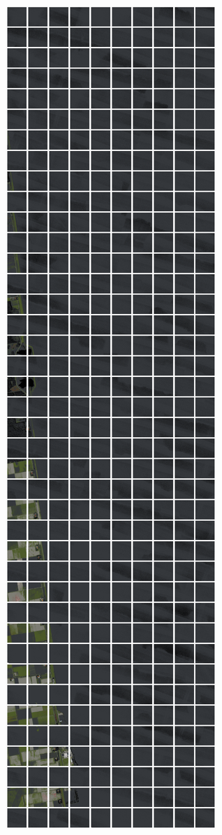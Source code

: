 <html>
<div>
<img src="https://github.com/HakkaTjakka/NL_TILE_MAP/blob/main/18/625/-1065/r.6250.-10650.png" height="44" width="44">
<img src="https://github.com/HakkaTjakka/NL_TILE_MAP/blob/main/18/625/-1065/r.6251.-10650.png" height="44" width="44">
<img src="https://github.com/HakkaTjakka/NL_TILE_MAP/blob/main/18/625/-1065/r.6252.-10650.png" height="44" width="44">
<img src="https://github.com/HakkaTjakka/NL_TILE_MAP/blob/main/18/625/-1065/r.6253.-10650.png" height="44" width="44">
<img src="https://github.com/HakkaTjakka/NL_TILE_MAP/blob/main/18/625/-1065/r.6254.-10650.png" height="44" width="44">
<img src="https://github.com/HakkaTjakka/NL_TILE_MAP/blob/main/18/625/-1065/r.6255.-10650.png" height="44" width="44">
<img src="https://github.com/HakkaTjakka/NL_TILE_MAP/blob/main/18/625/-1065/r.6256.-10650.png" height="44" width="44">
<img src="https://github.com/HakkaTjakka/NL_TILE_MAP/blob/main/18/625/-1065/r.6257.-10650.png" height="44" width="44">
<img src="https://github.com/HakkaTjakka/NL_TILE_MAP/blob/main/18/625/-1065/r.6258.-10650.png" height="44" width="44">
<img src="https://github.com/HakkaTjakka/NL_TILE_MAP/blob/main/18/625/-1065/r.6259.-10650.png" height="44" width="44">
<img src="https://github.com/HakkaTjakka/NL_TILE_MAP/blob/main/18/626/-1065/r.6260.-10650.png" height="44" width="44">
<img src="https://github.com/HakkaTjakka/NL_TILE_MAP/blob/main/18/626/-1065/r.6261.-10650.png" height="44" width="44">
<img src="https://github.com/HakkaTjakka/NL_TILE_MAP/blob/main/18/626/-1065/r.6262.-10650.png" height="44" width="44">
<img src="https://github.com/HakkaTjakka/NL_TILE_MAP/blob/main/18/626/-1065/r.6263.-10650.png" height="44" width="44">
<img src="https://github.com/HakkaTjakka/NL_TILE_MAP/blob/main/18/626/-1065/r.6264.-10650.png" height="44" width="44">
<img src="https://github.com/HakkaTjakka/NL_TILE_MAP/blob/main/18/626/-1065/r.6265.-10650.png" height="44" width="44">
<img src="https://github.com/HakkaTjakka/NL_TILE_MAP/blob/main/18/626/-1065/r.6266.-10650.png" height="44" width="44">
<img src="https://github.com/HakkaTjakka/NL_TILE_MAP/blob/main/18/626/-1065/r.6267.-10650.png" height="44" width="44">
<img src="https://github.com/HakkaTjakka/NL_TILE_MAP/blob/main/18/626/-1065/r.6268.-10650.png" height="44" width="44">
<img src="https://github.com/HakkaTjakka/NL_TILE_MAP/blob/main/18/626/-1065/r.6269.-10650.png" height="44" width="44">
<br>
<img src="https://github.com/HakkaTjakka/NL_TILE_MAP/blob/main/18/625/-1065/r.6250.-10649.png" height="44" width="44">
<img src="https://github.com/HakkaTjakka/NL_TILE_MAP/blob/main/18/625/-1065/r.6251.-10649.png" height="44" width="44">
<img src="https://github.com/HakkaTjakka/NL_TILE_MAP/blob/main/18/625/-1065/r.6252.-10649.png" height="44" width="44">
<img src="https://github.com/HakkaTjakka/NL_TILE_MAP/blob/main/18/625/-1065/r.6253.-10649.png" height="44" width="44">
<img src="https://github.com/HakkaTjakka/NL_TILE_MAP/blob/main/18/625/-1065/r.6254.-10649.png" height="44" width="44">
<img src="https://github.com/HakkaTjakka/NL_TILE_MAP/blob/main/18/625/-1065/r.6255.-10649.png" height="44" width="44">
<img src="https://github.com/HakkaTjakka/NL_TILE_MAP/blob/main/18/625/-1065/r.6256.-10649.png" height="44" width="44">
<img src="https://github.com/HakkaTjakka/NL_TILE_MAP/blob/main/18/625/-1065/r.6257.-10649.png" height="44" width="44">
<img src="https://github.com/HakkaTjakka/NL_TILE_MAP/blob/main/18/625/-1065/r.6258.-10649.png" height="44" width="44">
<img src="https://github.com/HakkaTjakka/NL_TILE_MAP/blob/main/18/625/-1065/r.6259.-10649.png" height="44" width="44">
<img src="https://github.com/HakkaTjakka/NL_TILE_MAP/blob/main/18/626/-1065/r.6260.-10649.png" height="44" width="44">
<img src="https://github.com/HakkaTjakka/NL_TILE_MAP/blob/main/18/626/-1065/r.6261.-10649.png" height="44" width="44">
<img src="https://github.com/HakkaTjakka/NL_TILE_MAP/blob/main/18/626/-1065/r.6262.-10649.png" height="44" width="44">
<img src="https://github.com/HakkaTjakka/NL_TILE_MAP/blob/main/18/626/-1065/r.6263.-10649.png" height="44" width="44">
<img src="https://github.com/HakkaTjakka/NL_TILE_MAP/blob/main/18/626/-1065/r.6264.-10649.png" height="44" width="44">
<img src="https://github.com/HakkaTjakka/NL_TILE_MAP/blob/main/18/626/-1065/r.6265.-10649.png" height="44" width="44">
<img src="https://github.com/HakkaTjakka/NL_TILE_MAP/blob/main/18/626/-1065/r.6266.-10649.png" height="44" width="44">
<img src="https://github.com/HakkaTjakka/NL_TILE_MAP/blob/main/18/626/-1065/r.6267.-10649.png" height="44" width="44">
<img src="https://github.com/HakkaTjakka/NL_TILE_MAP/blob/main/18/626/-1065/r.6268.-10649.png" height="44" width="44">
<img src="https://github.com/HakkaTjakka/NL_TILE_MAP/blob/main/18/626/-1065/r.6269.-10649.png" height="44" width="44">
<br>
<img src="https://github.com/HakkaTjakka/NL_TILE_MAP/blob/main/18/625/-1065/r.6250.-10648.png" height="44" width="44">
<img src="https://github.com/HakkaTjakka/NL_TILE_MAP/blob/main/18/625/-1065/r.6251.-10648.png" height="44" width="44">
<img src="https://github.com/HakkaTjakka/NL_TILE_MAP/blob/main/18/625/-1065/r.6252.-10648.png" height="44" width="44">
<img src="https://github.com/HakkaTjakka/NL_TILE_MAP/blob/main/18/625/-1065/r.6253.-10648.png" height="44" width="44">
<img src="https://github.com/HakkaTjakka/NL_TILE_MAP/blob/main/18/625/-1065/r.6254.-10648.png" height="44" width="44">
<img src="https://github.com/HakkaTjakka/NL_TILE_MAP/blob/main/18/625/-1065/r.6255.-10648.png" height="44" width="44">
<img src="https://github.com/HakkaTjakka/NL_TILE_MAP/blob/main/18/625/-1065/r.6256.-10648.png" height="44" width="44">
<img src="https://github.com/HakkaTjakka/NL_TILE_MAP/blob/main/18/625/-1065/r.6257.-10648.png" height="44" width="44">
<img src="https://github.com/HakkaTjakka/NL_TILE_MAP/blob/main/18/625/-1065/r.6258.-10648.png" height="44" width="44">
<img src="https://github.com/HakkaTjakka/NL_TILE_MAP/blob/main/18/625/-1065/r.6259.-10648.png" height="44" width="44">
<img src="https://github.com/HakkaTjakka/NL_TILE_MAP/blob/main/18/626/-1065/r.6260.-10648.png" height="44" width="44">
<img src="https://github.com/HakkaTjakka/NL_TILE_MAP/blob/main/18/626/-1065/r.6261.-10648.png" height="44" width="44">
<img src="https://github.com/HakkaTjakka/NL_TILE_MAP/blob/main/18/626/-1065/r.6262.-10648.png" height="44" width="44">
<img src="https://github.com/HakkaTjakka/NL_TILE_MAP/blob/main/18/626/-1065/r.6263.-10648.png" height="44" width="44">
<img src="https://github.com/HakkaTjakka/NL_TILE_MAP/blob/main/18/626/-1065/r.6264.-10648.png" height="44" width="44">
<img src="https://github.com/HakkaTjakka/NL_TILE_MAP/blob/main/18/626/-1065/r.6265.-10648.png" height="44" width="44">
<img src="https://github.com/HakkaTjakka/NL_TILE_MAP/blob/main/18/626/-1065/r.6266.-10648.png" height="44" width="44">
<img src="https://github.com/HakkaTjakka/NL_TILE_MAP/blob/main/18/626/-1065/r.6267.-10648.png" height="44" width="44">
<img src="https://github.com/HakkaTjakka/NL_TILE_MAP/blob/main/18/626/-1065/r.6268.-10648.png" height="44" width="44">
<img src="https://github.com/HakkaTjakka/NL_TILE_MAP/blob/main/18/626/-1065/r.6269.-10648.png" height="44" width="44">
<br>
<img src="https://github.com/HakkaTjakka/NL_TILE_MAP/blob/main/18/625/-1065/r.6250.-10647.png" height="44" width="44">
<img src="https://github.com/HakkaTjakka/NL_TILE_MAP/blob/main/18/625/-1065/r.6251.-10647.png" height="44" width="44">
<img src="https://github.com/HakkaTjakka/NL_TILE_MAP/blob/main/18/625/-1065/r.6252.-10647.png" height="44" width="44">
<img src="https://github.com/HakkaTjakka/NL_TILE_MAP/blob/main/18/625/-1065/r.6253.-10647.png" height="44" width="44">
<img src="https://github.com/HakkaTjakka/NL_TILE_MAP/blob/main/18/625/-1065/r.6254.-10647.png" height="44" width="44">
<img src="https://github.com/HakkaTjakka/NL_TILE_MAP/blob/main/18/625/-1065/r.6255.-10647.png" height="44" width="44">
<img src="https://github.com/HakkaTjakka/NL_TILE_MAP/blob/main/18/625/-1065/r.6256.-10647.png" height="44" width="44">
<img src="https://github.com/HakkaTjakka/NL_TILE_MAP/blob/main/18/625/-1065/r.6257.-10647.png" height="44" width="44">
<img src="https://github.com/HakkaTjakka/NL_TILE_MAP/blob/main/18/625/-1065/r.6258.-10647.png" height="44" width="44">
<img src="https://github.com/HakkaTjakka/NL_TILE_MAP/blob/main/18/625/-1065/r.6259.-10647.png" height="44" width="44">
<img src="https://github.com/HakkaTjakka/NL_TILE_MAP/blob/main/18/626/-1065/r.6260.-10647.png" height="44" width="44">
<img src="https://github.com/HakkaTjakka/NL_TILE_MAP/blob/main/18/626/-1065/r.6261.-10647.png" height="44" width="44">
<img src="https://github.com/HakkaTjakka/NL_TILE_MAP/blob/main/18/626/-1065/r.6262.-10647.png" height="44" width="44">
<img src="https://github.com/HakkaTjakka/NL_TILE_MAP/blob/main/18/626/-1065/r.6263.-10647.png" height="44" width="44">
<img src="https://github.com/HakkaTjakka/NL_TILE_MAP/blob/main/18/626/-1065/r.6264.-10647.png" height="44" width="44">
<img src="https://github.com/HakkaTjakka/NL_TILE_MAP/blob/main/18/626/-1065/r.6265.-10647.png" height="44" width="44">
<img src="https://github.com/HakkaTjakka/NL_TILE_MAP/blob/main/18/626/-1065/r.6266.-10647.png" height="44" width="44">
<img src="https://github.com/HakkaTjakka/NL_TILE_MAP/blob/main/18/626/-1065/r.6267.-10647.png" height="44" width="44">
<img src="https://github.com/HakkaTjakka/NL_TILE_MAP/blob/main/18/626/-1065/r.6268.-10647.png" height="44" width="44">
<img src="https://github.com/HakkaTjakka/NL_TILE_MAP/blob/main/18/626/-1065/r.6269.-10647.png" height="44" width="44">
<br>
<img src="https://github.com/HakkaTjakka/NL_TILE_MAP/blob/main/18/625/-1065/r.6250.-10646.png" height="44" width="44">
<img src="https://github.com/HakkaTjakka/NL_TILE_MAP/blob/main/18/625/-1065/r.6251.-10646.png" height="44" width="44">
<img src="https://github.com/HakkaTjakka/NL_TILE_MAP/blob/main/18/625/-1065/r.6252.-10646.png" height="44" width="44">
<img src="https://github.com/HakkaTjakka/NL_TILE_MAP/blob/main/18/625/-1065/r.6253.-10646.png" height="44" width="44">
<img src="https://github.com/HakkaTjakka/NL_TILE_MAP/blob/main/18/625/-1065/r.6254.-10646.png" height="44" width="44">
<img src="https://github.com/HakkaTjakka/NL_TILE_MAP/blob/main/18/625/-1065/r.6255.-10646.png" height="44" width="44">
<img src="https://github.com/HakkaTjakka/NL_TILE_MAP/blob/main/18/625/-1065/r.6256.-10646.png" height="44" width="44">
<img src="https://github.com/HakkaTjakka/NL_TILE_MAP/blob/main/18/625/-1065/r.6257.-10646.png" height="44" width="44">
<img src="https://github.com/HakkaTjakka/NL_TILE_MAP/blob/main/18/625/-1065/r.6258.-10646.png" height="44" width="44">
<img src="https://github.com/HakkaTjakka/NL_TILE_MAP/blob/main/18/625/-1065/r.6259.-10646.png" height="44" width="44">
<img src="https://github.com/HakkaTjakka/NL_TILE_MAP/blob/main/18/626/-1065/r.6260.-10646.png" height="44" width="44">
<img src="https://github.com/HakkaTjakka/NL_TILE_MAP/blob/main/18/626/-1065/r.6261.-10646.png" height="44" width="44">
<img src="https://github.com/HakkaTjakka/NL_TILE_MAP/blob/main/18/626/-1065/r.6262.-10646.png" height="44" width="44">
<img src="https://github.com/HakkaTjakka/NL_TILE_MAP/blob/main/18/626/-1065/r.6263.-10646.png" height="44" width="44">
<img src="https://github.com/HakkaTjakka/NL_TILE_MAP/blob/main/18/626/-1065/r.6264.-10646.png" height="44" width="44">
<img src="https://github.com/HakkaTjakka/NL_TILE_MAP/blob/main/18/626/-1065/r.6265.-10646.png" height="44" width="44">
<img src="https://github.com/HakkaTjakka/NL_TILE_MAP/blob/main/18/626/-1065/r.6266.-10646.png" height="44" width="44">
<img src="https://github.com/HakkaTjakka/NL_TILE_MAP/blob/main/18/626/-1065/r.6267.-10646.png" height="44" width="44">
<img src="https://github.com/HakkaTjakka/NL_TILE_MAP/blob/main/18/626/-1065/r.6268.-10646.png" height="44" width="44">
<img src="https://github.com/HakkaTjakka/NL_TILE_MAP/blob/main/18/626/-1065/r.6269.-10646.png" height="44" width="44">
<br>
<img src="https://github.com/HakkaTjakka/NL_TILE_MAP/blob/main/18/625/-1065/r.6250.-10645.png" height="44" width="44">
<img src="https://github.com/HakkaTjakka/NL_TILE_MAP/blob/main/18/625/-1065/r.6251.-10645.png" height="44" width="44">
<img src="https://github.com/HakkaTjakka/NL_TILE_MAP/blob/main/18/625/-1065/r.6252.-10645.png" height="44" width="44">
<img src="https://github.com/HakkaTjakka/NL_TILE_MAP/blob/main/18/625/-1065/r.6253.-10645.png" height="44" width="44">
<img src="https://github.com/HakkaTjakka/NL_TILE_MAP/blob/main/18/625/-1065/r.6254.-10645.png" height="44" width="44">
<img src="https://github.com/HakkaTjakka/NL_TILE_MAP/blob/main/18/625/-1065/r.6255.-10645.png" height="44" width="44">
<img src="https://github.com/HakkaTjakka/NL_TILE_MAP/blob/main/18/625/-1065/r.6256.-10645.png" height="44" width="44">
<img src="https://github.com/HakkaTjakka/NL_TILE_MAP/blob/main/18/625/-1065/r.6257.-10645.png" height="44" width="44">
<img src="https://github.com/HakkaTjakka/NL_TILE_MAP/blob/main/18/625/-1065/r.6258.-10645.png" height="44" width="44">
<img src="https://github.com/HakkaTjakka/NL_TILE_MAP/blob/main/18/625/-1065/r.6259.-10645.png" height="44" width="44">
<img src="https://github.com/HakkaTjakka/NL_TILE_MAP/blob/main/18/626/-1065/r.6260.-10645.png" height="44" width="44">
<img src="https://github.com/HakkaTjakka/NL_TILE_MAP/blob/main/18/626/-1065/r.6261.-10645.png" height="44" width="44">
<img src="https://github.com/HakkaTjakka/NL_TILE_MAP/blob/main/18/626/-1065/r.6262.-10645.png" height="44" width="44">
<img src="https://github.com/HakkaTjakka/NL_TILE_MAP/blob/main/18/626/-1065/r.6263.-10645.png" height="44" width="44">
<img src="https://github.com/HakkaTjakka/NL_TILE_MAP/blob/main/18/626/-1065/r.6264.-10645.png" height="44" width="44">
<img src="https://github.com/HakkaTjakka/NL_TILE_MAP/blob/main/18/626/-1065/r.6265.-10645.png" height="44" width="44">
<img src="https://github.com/HakkaTjakka/NL_TILE_MAP/blob/main/18/626/-1065/r.6266.-10645.png" height="44" width="44">
<img src="https://github.com/HakkaTjakka/NL_TILE_MAP/blob/main/18/626/-1065/r.6267.-10645.png" height="44" width="44">
<img src="https://github.com/HakkaTjakka/NL_TILE_MAP/blob/main/18/626/-1065/r.6268.-10645.png" height="44" width="44">
<img src="https://github.com/HakkaTjakka/NL_TILE_MAP/blob/main/18/626/-1065/r.6269.-10645.png" height="44" width="44">
<br>
<img src="https://github.com/HakkaTjakka/NL_TILE_MAP/blob/main/18/625/-1065/r.6250.-10644.png" height="44" width="44">
<img src="https://github.com/HakkaTjakka/NL_TILE_MAP/blob/main/18/625/-1065/r.6251.-10644.png" height="44" width="44">
<img src="https://github.com/HakkaTjakka/NL_TILE_MAP/blob/main/18/625/-1065/r.6252.-10644.png" height="44" width="44">
<img src="https://github.com/HakkaTjakka/NL_TILE_MAP/blob/main/18/625/-1065/r.6253.-10644.png" height="44" width="44">
<img src="https://github.com/HakkaTjakka/NL_TILE_MAP/blob/main/18/625/-1065/r.6254.-10644.png" height="44" width="44">
<img src="https://github.com/HakkaTjakka/NL_TILE_MAP/blob/main/18/625/-1065/r.6255.-10644.png" height="44" width="44">
<img src="https://github.com/HakkaTjakka/NL_TILE_MAP/blob/main/18/625/-1065/r.6256.-10644.png" height="44" width="44">
<img src="https://github.com/HakkaTjakka/NL_TILE_MAP/blob/main/18/625/-1065/r.6257.-10644.png" height="44" width="44">
<img src="https://github.com/HakkaTjakka/NL_TILE_MAP/blob/main/18/625/-1065/r.6258.-10644.png" height="44" width="44">
<img src="https://github.com/HakkaTjakka/NL_TILE_MAP/blob/main/18/625/-1065/r.6259.-10644.png" height="44" width="44">
<img src="https://github.com/HakkaTjakka/NL_TILE_MAP/blob/main/18/626/-1065/r.6260.-10644.png" height="44" width="44">
<img src="https://github.com/HakkaTjakka/NL_TILE_MAP/blob/main/18/626/-1065/r.6261.-10644.png" height="44" width="44">
<img src="https://github.com/HakkaTjakka/NL_TILE_MAP/blob/main/18/626/-1065/r.6262.-10644.png" height="44" width="44">
<img src="https://github.com/HakkaTjakka/NL_TILE_MAP/blob/main/18/626/-1065/r.6263.-10644.png" height="44" width="44">
<img src="https://github.com/HakkaTjakka/NL_TILE_MAP/blob/main/18/626/-1065/r.6264.-10644.png" height="44" width="44">
<img src="https://github.com/HakkaTjakka/NL_TILE_MAP/blob/main/18/626/-1065/r.6265.-10644.png" height="44" width="44">
<img src="https://github.com/HakkaTjakka/NL_TILE_MAP/blob/main/18/626/-1065/r.6266.-10644.png" height="44" width="44">
<img src="https://github.com/HakkaTjakka/NL_TILE_MAP/blob/main/18/626/-1065/r.6267.-10644.png" height="44" width="44">
<img src="https://github.com/HakkaTjakka/NL_TILE_MAP/blob/main/18/626/-1065/r.6268.-10644.png" height="44" width="44">
<img src="https://github.com/HakkaTjakka/NL_TILE_MAP/blob/main/18/626/-1065/r.6269.-10644.png" height="44" width="44">
<br>
<img src="https://github.com/HakkaTjakka/NL_TILE_MAP/blob/main/18/625/-1065/r.6250.-10643.png" height="44" width="44">
<img src="https://github.com/HakkaTjakka/NL_TILE_MAP/blob/main/18/625/-1065/r.6251.-10643.png" height="44" width="44">
<img src="https://github.com/HakkaTjakka/NL_TILE_MAP/blob/main/18/625/-1065/r.6252.-10643.png" height="44" width="44">
<img src="https://github.com/HakkaTjakka/NL_TILE_MAP/blob/main/18/625/-1065/r.6253.-10643.png" height="44" width="44">
<img src="https://github.com/HakkaTjakka/NL_TILE_MAP/blob/main/18/625/-1065/r.6254.-10643.png" height="44" width="44">
<img src="https://github.com/HakkaTjakka/NL_TILE_MAP/blob/main/18/625/-1065/r.6255.-10643.png" height="44" width="44">
<img src="https://github.com/HakkaTjakka/NL_TILE_MAP/blob/main/18/625/-1065/r.6256.-10643.png" height="44" width="44">
<img src="https://github.com/HakkaTjakka/NL_TILE_MAP/blob/main/18/625/-1065/r.6257.-10643.png" height="44" width="44">
<img src="https://github.com/HakkaTjakka/NL_TILE_MAP/blob/main/18/625/-1065/r.6258.-10643.png" height="44" width="44">
<img src="https://github.com/HakkaTjakka/NL_TILE_MAP/blob/main/18/625/-1065/r.6259.-10643.png" height="44" width="44">
<img src="https://github.com/HakkaTjakka/NL_TILE_MAP/blob/main/18/626/-1065/r.6260.-10643.png" height="44" width="44">
<img src="https://github.com/HakkaTjakka/NL_TILE_MAP/blob/main/18/626/-1065/r.6261.-10643.png" height="44" width="44">
<img src="https://github.com/HakkaTjakka/NL_TILE_MAP/blob/main/18/626/-1065/r.6262.-10643.png" height="44" width="44">
<img src="https://github.com/HakkaTjakka/NL_TILE_MAP/blob/main/18/626/-1065/r.6263.-10643.png" height="44" width="44">
<img src="https://github.com/HakkaTjakka/NL_TILE_MAP/blob/main/18/626/-1065/r.6264.-10643.png" height="44" width="44">
<img src="https://github.com/HakkaTjakka/NL_TILE_MAP/blob/main/18/626/-1065/r.6265.-10643.png" height="44" width="44">
<img src="https://github.com/HakkaTjakka/NL_TILE_MAP/blob/main/18/626/-1065/r.6266.-10643.png" height="44" width="44">
<img src="https://github.com/HakkaTjakka/NL_TILE_MAP/blob/main/18/626/-1065/r.6267.-10643.png" height="44" width="44">
<img src="https://github.com/HakkaTjakka/NL_TILE_MAP/blob/main/18/626/-1065/r.6268.-10643.png" height="44" width="44">
<img src="https://github.com/HakkaTjakka/NL_TILE_MAP/blob/main/18/626/-1065/r.6269.-10643.png" height="44" width="44">
<br>
<img src="https://github.com/HakkaTjakka/NL_TILE_MAP/blob/main/18/625/-1065/r.6250.-10642.png" height="44" width="44">
<img src="https://github.com/HakkaTjakka/NL_TILE_MAP/blob/main/18/625/-1065/r.6251.-10642.png" height="44" width="44">
<img src="https://github.com/HakkaTjakka/NL_TILE_MAP/blob/main/18/625/-1065/r.6252.-10642.png" height="44" width="44">
<img src="https://github.com/HakkaTjakka/NL_TILE_MAP/blob/main/18/625/-1065/r.6253.-10642.png" height="44" width="44">
<img src="https://github.com/HakkaTjakka/NL_TILE_MAP/blob/main/18/625/-1065/r.6254.-10642.png" height="44" width="44">
<img src="https://github.com/HakkaTjakka/NL_TILE_MAP/blob/main/18/625/-1065/r.6255.-10642.png" height="44" width="44">
<img src="https://github.com/HakkaTjakka/NL_TILE_MAP/blob/main/18/625/-1065/r.6256.-10642.png" height="44" width="44">
<img src="https://github.com/HakkaTjakka/NL_TILE_MAP/blob/main/18/625/-1065/r.6257.-10642.png" height="44" width="44">
<img src="https://github.com/HakkaTjakka/NL_TILE_MAP/blob/main/18/625/-1065/r.6258.-10642.png" height="44" width="44">
<img src="https://github.com/HakkaTjakka/NL_TILE_MAP/blob/main/18/625/-1065/r.6259.-10642.png" height="44" width="44">
<img src="https://github.com/HakkaTjakka/NL_TILE_MAP/blob/main/18/626/-1065/r.6260.-10642.png" height="44" width="44">
<img src="https://github.com/HakkaTjakka/NL_TILE_MAP/blob/main/18/626/-1065/r.6261.-10642.png" height="44" width="44">
<img src="https://github.com/HakkaTjakka/NL_TILE_MAP/blob/main/18/626/-1065/r.6262.-10642.png" height="44" width="44">
<img src="https://github.com/HakkaTjakka/NL_TILE_MAP/blob/main/18/626/-1065/r.6263.-10642.png" height="44" width="44">
<img src="https://github.com/HakkaTjakka/NL_TILE_MAP/blob/main/18/626/-1065/r.6264.-10642.png" height="44" width="44">
<img src="https://github.com/HakkaTjakka/NL_TILE_MAP/blob/main/18/626/-1065/r.6265.-10642.png" height="44" width="44">
<img src="https://github.com/HakkaTjakka/NL_TILE_MAP/blob/main/18/626/-1065/r.6266.-10642.png" height="44" width="44">
<img src="https://github.com/HakkaTjakka/NL_TILE_MAP/blob/main/18/626/-1065/r.6267.-10642.png" height="44" width="44">
<img src="https://github.com/HakkaTjakka/NL_TILE_MAP/blob/main/18/626/-1065/r.6268.-10642.png" height="44" width="44">
<img src="https://github.com/HakkaTjakka/NL_TILE_MAP/blob/main/18/626/-1065/r.6269.-10642.png" height="44" width="44">
<br>
<img src="https://github.com/HakkaTjakka/NL_TILE_MAP/blob/main/18/625/-1065/r.6250.-10641.png" height="44" width="44">
<img src="https://github.com/HakkaTjakka/NL_TILE_MAP/blob/main/18/625/-1065/r.6251.-10641.png" height="44" width="44">
<img src="https://github.com/HakkaTjakka/NL_TILE_MAP/blob/main/18/625/-1065/r.6252.-10641.png" height="44" width="44">
<img src="https://github.com/HakkaTjakka/NL_TILE_MAP/blob/main/18/625/-1065/r.6253.-10641.png" height="44" width="44">
<img src="https://github.com/HakkaTjakka/NL_TILE_MAP/blob/main/18/625/-1065/r.6254.-10641.png" height="44" width="44">
<img src="https://github.com/HakkaTjakka/NL_TILE_MAP/blob/main/18/625/-1065/r.6255.-10641.png" height="44" width="44">
<img src="https://github.com/HakkaTjakka/NL_TILE_MAP/blob/main/18/625/-1065/r.6256.-10641.png" height="44" width="44">
<img src="https://github.com/HakkaTjakka/NL_TILE_MAP/blob/main/18/625/-1065/r.6257.-10641.png" height="44" width="44">
<img src="https://github.com/HakkaTjakka/NL_TILE_MAP/blob/main/18/625/-1065/r.6258.-10641.png" height="44" width="44">
<img src="https://github.com/HakkaTjakka/NL_TILE_MAP/blob/main/18/625/-1065/r.6259.-10641.png" height="44" width="44">
<img src="https://github.com/HakkaTjakka/NL_TILE_MAP/blob/main/18/626/-1065/r.6260.-10641.png" height="44" width="44">
<img src="https://github.com/HakkaTjakka/NL_TILE_MAP/blob/main/18/626/-1065/r.6261.-10641.png" height="44" width="44">
<img src="https://github.com/HakkaTjakka/NL_TILE_MAP/blob/main/18/626/-1065/r.6262.-10641.png" height="44" width="44">
<img src="https://github.com/HakkaTjakka/NL_TILE_MAP/blob/main/18/626/-1065/r.6263.-10641.png" height="44" width="44">
<img src="https://github.com/HakkaTjakka/NL_TILE_MAP/blob/main/18/626/-1065/r.6264.-10641.png" height="44" width="44">
<img src="https://github.com/HakkaTjakka/NL_TILE_MAP/blob/main/18/626/-1065/r.6265.-10641.png" height="44" width="44">
<img src="https://github.com/HakkaTjakka/NL_TILE_MAP/blob/main/18/626/-1065/r.6266.-10641.png" height="44" width="44">
<img src="https://github.com/HakkaTjakka/NL_TILE_MAP/blob/main/18/626/-1065/r.6267.-10641.png" height="44" width="44">
<img src="https://github.com/HakkaTjakka/NL_TILE_MAP/blob/main/18/626/-1065/r.6268.-10641.png" height="44" width="44">
<img src="https://github.com/HakkaTjakka/NL_TILE_MAP/blob/main/18/626/-1065/r.6269.-10641.png" height="44" width="44">
<br>
<img src="https://github.com/HakkaTjakka/NL_TILE_MAP/blob/main/18/625/-1064/r.6250.-10640.png" height="44" width="44">
<img src="https://github.com/HakkaTjakka/NL_TILE_MAP/blob/main/18/625/-1064/r.6251.-10640.png" height="44" width="44">
<img src="https://github.com/HakkaTjakka/NL_TILE_MAP/blob/main/18/625/-1064/r.6252.-10640.png" height="44" width="44">
<img src="https://github.com/HakkaTjakka/NL_TILE_MAP/blob/main/18/625/-1064/r.6253.-10640.png" height="44" width="44">
<img src="https://github.com/HakkaTjakka/NL_TILE_MAP/blob/main/18/625/-1064/r.6254.-10640.png" height="44" width="44">
<img src="https://github.com/HakkaTjakka/NL_TILE_MAP/blob/main/18/625/-1064/r.6255.-10640.png" height="44" width="44">
<img src="https://github.com/HakkaTjakka/NL_TILE_MAP/blob/main/18/625/-1064/r.6256.-10640.png" height="44" width="44">
<img src="https://github.com/HakkaTjakka/NL_TILE_MAP/blob/main/18/625/-1064/r.6257.-10640.png" height="44" width="44">
<img src="https://github.com/HakkaTjakka/NL_TILE_MAP/blob/main/18/625/-1064/r.6258.-10640.png" height="44" width="44">
<img src="https://github.com/HakkaTjakka/NL_TILE_MAP/blob/main/18/625/-1064/r.6259.-10640.png" height="44" width="44">
<img src="https://github.com/HakkaTjakka/NL_TILE_MAP/blob/main/18/626/-1064/r.6260.-10640.png" height="44" width="44">
<img src="https://github.com/HakkaTjakka/NL_TILE_MAP/blob/main/18/626/-1064/r.6261.-10640.png" height="44" width="44">
<img src="https://github.com/HakkaTjakka/NL_TILE_MAP/blob/main/18/626/-1064/r.6262.-10640.png" height="44" width="44">
<img src="https://github.com/HakkaTjakka/NL_TILE_MAP/blob/main/18/626/-1064/r.6263.-10640.png" height="44" width="44">
<img src="https://github.com/HakkaTjakka/NL_TILE_MAP/blob/main/18/626/-1064/r.6264.-10640.png" height="44" width="44">
<img src="https://github.com/HakkaTjakka/NL_TILE_MAP/blob/main/18/626/-1064/r.6265.-10640.png" height="44" width="44">
<img src="https://github.com/HakkaTjakka/NL_TILE_MAP/blob/main/18/626/-1064/r.6266.-10640.png" height="44" width="44">
<img src="https://github.com/HakkaTjakka/NL_TILE_MAP/blob/main/18/626/-1064/r.6267.-10640.png" height="44" width="44">
<img src="https://github.com/HakkaTjakka/NL_TILE_MAP/blob/main/18/626/-1064/r.6268.-10640.png" height="44" width="44">
<img src="https://github.com/HakkaTjakka/NL_TILE_MAP/blob/main/18/626/-1064/r.6269.-10640.png" height="44" width="44">
<br>
<img src="https://github.com/HakkaTjakka/NL_TILE_MAP/blob/main/18/625/-1064/r.6250.-10639.png" height="44" width="44">
<img src="https://github.com/HakkaTjakka/NL_TILE_MAP/blob/main/18/625/-1064/r.6251.-10639.png" height="44" width="44">
<img src="https://github.com/HakkaTjakka/NL_TILE_MAP/blob/main/18/625/-1064/r.6252.-10639.png" height="44" width="44">
<img src="https://github.com/HakkaTjakka/NL_TILE_MAP/blob/main/18/625/-1064/r.6253.-10639.png" height="44" width="44">
<img src="https://github.com/HakkaTjakka/NL_TILE_MAP/blob/main/18/625/-1064/r.6254.-10639.png" height="44" width="44">
<img src="https://github.com/HakkaTjakka/NL_TILE_MAP/blob/main/18/625/-1064/r.6255.-10639.png" height="44" width="44">
<img src="https://github.com/HakkaTjakka/NL_TILE_MAP/blob/main/18/625/-1064/r.6256.-10639.png" height="44" width="44">
<img src="https://github.com/HakkaTjakka/NL_TILE_MAP/blob/main/18/625/-1064/r.6257.-10639.png" height="44" width="44">
<img src="https://github.com/HakkaTjakka/NL_TILE_MAP/blob/main/18/625/-1064/r.6258.-10639.png" height="44" width="44">
<img src="https://github.com/HakkaTjakka/NL_TILE_MAP/blob/main/18/625/-1064/r.6259.-10639.png" height="44" width="44">
<img src="https://github.com/HakkaTjakka/NL_TILE_MAP/blob/main/18/626/-1064/r.6260.-10639.png" height="44" width="44">
<img src="https://github.com/HakkaTjakka/NL_TILE_MAP/blob/main/18/626/-1064/r.6261.-10639.png" height="44" width="44">
<img src="https://github.com/HakkaTjakka/NL_TILE_MAP/blob/main/18/626/-1064/r.6262.-10639.png" height="44" width="44">
<img src="https://github.com/HakkaTjakka/NL_TILE_MAP/blob/main/18/626/-1064/r.6263.-10639.png" height="44" width="44">
<img src="https://github.com/HakkaTjakka/NL_TILE_MAP/blob/main/18/626/-1064/r.6264.-10639.png" height="44" width="44">
<img src="https://github.com/HakkaTjakka/NL_TILE_MAP/blob/main/18/626/-1064/r.6265.-10639.png" height="44" width="44">
<img src="https://github.com/HakkaTjakka/NL_TILE_MAP/blob/main/18/626/-1064/r.6266.-10639.png" height="44" width="44">
<img src="https://github.com/HakkaTjakka/NL_TILE_MAP/blob/main/18/626/-1064/r.6267.-10639.png" height="44" width="44">
<img src="https://github.com/HakkaTjakka/NL_TILE_MAP/blob/main/18/626/-1064/r.6268.-10639.png" height="44" width="44">
<img src="https://github.com/HakkaTjakka/NL_TILE_MAP/blob/main/18/626/-1064/r.6269.-10639.png" height="44" width="44">
<br>
<img src="https://github.com/HakkaTjakka/NL_TILE_MAP/blob/main/18/625/-1064/r.6250.-10638.png" height="44" width="44">
<img src="https://github.com/HakkaTjakka/NL_TILE_MAP/blob/main/18/625/-1064/r.6251.-10638.png" height="44" width="44">
<img src="https://github.com/HakkaTjakka/NL_TILE_MAP/blob/main/18/625/-1064/r.6252.-10638.png" height="44" width="44">
<img src="https://github.com/HakkaTjakka/NL_TILE_MAP/blob/main/18/625/-1064/r.6253.-10638.png" height="44" width="44">
<img src="https://github.com/HakkaTjakka/NL_TILE_MAP/blob/main/18/625/-1064/r.6254.-10638.png" height="44" width="44">
<img src="https://github.com/HakkaTjakka/NL_TILE_MAP/blob/main/18/625/-1064/r.6255.-10638.png" height="44" width="44">
<img src="https://github.com/HakkaTjakka/NL_TILE_MAP/blob/main/18/625/-1064/r.6256.-10638.png" height="44" width="44">
<img src="https://github.com/HakkaTjakka/NL_TILE_MAP/blob/main/18/625/-1064/r.6257.-10638.png" height="44" width="44">
<img src="https://github.com/HakkaTjakka/NL_TILE_MAP/blob/main/18/625/-1064/r.6258.-10638.png" height="44" width="44">
<img src="https://github.com/HakkaTjakka/NL_TILE_MAP/blob/main/18/625/-1064/r.6259.-10638.png" height="44" width="44">
<img src="https://github.com/HakkaTjakka/NL_TILE_MAP/blob/main/18/626/-1064/r.6260.-10638.png" height="44" width="44">
<img src="https://github.com/HakkaTjakka/NL_TILE_MAP/blob/main/18/626/-1064/r.6261.-10638.png" height="44" width="44">
<img src="https://github.com/HakkaTjakka/NL_TILE_MAP/blob/main/18/626/-1064/r.6262.-10638.png" height="44" width="44">
<img src="https://github.com/HakkaTjakka/NL_TILE_MAP/blob/main/18/626/-1064/r.6263.-10638.png" height="44" width="44">
<img src="https://github.com/HakkaTjakka/NL_TILE_MAP/blob/main/18/626/-1064/r.6264.-10638.png" height="44" width="44">
<img src="https://github.com/HakkaTjakka/NL_TILE_MAP/blob/main/18/626/-1064/r.6265.-10638.png" height="44" width="44">
<img src="https://github.com/HakkaTjakka/NL_TILE_MAP/blob/main/18/626/-1064/r.6266.-10638.png" height="44" width="44">
<img src="https://github.com/HakkaTjakka/NL_TILE_MAP/blob/main/18/626/-1064/r.6267.-10638.png" height="44" width="44">
<img src="https://github.com/HakkaTjakka/NL_TILE_MAP/blob/main/18/626/-1064/r.6268.-10638.png" height="44" width="44">
<img src="https://github.com/HakkaTjakka/NL_TILE_MAP/blob/main/18/626/-1064/r.6269.-10638.png" height="44" width="44">
<br>
<img src="https://github.com/HakkaTjakka/NL_TILE_MAP/blob/main/18/625/-1064/r.6250.-10637.png" height="44" width="44">
<img src="https://github.com/HakkaTjakka/NL_TILE_MAP/blob/main/18/625/-1064/r.6251.-10637.png" height="44" width="44">
<img src="https://github.com/HakkaTjakka/NL_TILE_MAP/blob/main/18/625/-1064/r.6252.-10637.png" height="44" width="44">
<img src="https://github.com/HakkaTjakka/NL_TILE_MAP/blob/main/18/625/-1064/r.6253.-10637.png" height="44" width="44">
<img src="https://github.com/HakkaTjakka/NL_TILE_MAP/blob/main/18/625/-1064/r.6254.-10637.png" height="44" width="44">
<img src="https://github.com/HakkaTjakka/NL_TILE_MAP/blob/main/18/625/-1064/r.6255.-10637.png" height="44" width="44">
<img src="https://github.com/HakkaTjakka/NL_TILE_MAP/blob/main/18/625/-1064/r.6256.-10637.png" height="44" width="44">
<img src="https://github.com/HakkaTjakka/NL_TILE_MAP/blob/main/18/625/-1064/r.6257.-10637.png" height="44" width="44">
<img src="https://github.com/HakkaTjakka/NL_TILE_MAP/blob/main/18/625/-1064/r.6258.-10637.png" height="44" width="44">
<img src="https://github.com/HakkaTjakka/NL_TILE_MAP/blob/main/18/625/-1064/r.6259.-10637.png" height="44" width="44">
<img src="https://github.com/HakkaTjakka/NL_TILE_MAP/blob/main/18/626/-1064/r.6260.-10637.png" height="44" width="44">
<img src="https://github.com/HakkaTjakka/NL_TILE_MAP/blob/main/18/626/-1064/r.6261.-10637.png" height="44" width="44">
<img src="https://github.com/HakkaTjakka/NL_TILE_MAP/blob/main/18/626/-1064/r.6262.-10637.png" height="44" width="44">
<img src="https://github.com/HakkaTjakka/NL_TILE_MAP/blob/main/18/626/-1064/r.6263.-10637.png" height="44" width="44">
<img src="https://github.com/HakkaTjakka/NL_TILE_MAP/blob/main/18/626/-1064/r.6264.-10637.png" height="44" width="44">
<img src="https://github.com/HakkaTjakka/NL_TILE_MAP/blob/main/18/626/-1064/r.6265.-10637.png" height="44" width="44">
<img src="https://github.com/HakkaTjakka/NL_TILE_MAP/blob/main/18/626/-1064/r.6266.-10637.png" height="44" width="44">
<img src="https://github.com/HakkaTjakka/NL_TILE_MAP/blob/main/18/626/-1064/r.6267.-10637.png" height="44" width="44">
<img src="https://github.com/HakkaTjakka/NL_TILE_MAP/blob/main/18/626/-1064/r.6268.-10637.png" height="44" width="44">
<img src="https://github.com/HakkaTjakka/NL_TILE_MAP/blob/main/18/626/-1064/r.6269.-10637.png" height="44" width="44">
<br>
<img src="https://github.com/HakkaTjakka/NL_TILE_MAP/blob/main/18/625/-1064/r.6250.-10636.png" height="44" width="44">
<img src="https://github.com/HakkaTjakka/NL_TILE_MAP/blob/main/18/625/-1064/r.6251.-10636.png" height="44" width="44">
<img src="https://github.com/HakkaTjakka/NL_TILE_MAP/blob/main/18/625/-1064/r.6252.-10636.png" height="44" width="44">
<img src="https://github.com/HakkaTjakka/NL_TILE_MAP/blob/main/18/625/-1064/r.6253.-10636.png" height="44" width="44">
<img src="https://github.com/HakkaTjakka/NL_TILE_MAP/blob/main/18/625/-1064/r.6254.-10636.png" height="44" width="44">
<img src="https://github.com/HakkaTjakka/NL_TILE_MAP/blob/main/18/625/-1064/r.6255.-10636.png" height="44" width="44">
<img src="https://github.com/HakkaTjakka/NL_TILE_MAP/blob/main/18/625/-1064/r.6256.-10636.png" height="44" width="44">
<img src="https://github.com/HakkaTjakka/NL_TILE_MAP/blob/main/18/625/-1064/r.6257.-10636.png" height="44" width="44">
<img src="https://github.com/HakkaTjakka/NL_TILE_MAP/blob/main/18/625/-1064/r.6258.-10636.png" height="44" width="44">
<img src="https://github.com/HakkaTjakka/NL_TILE_MAP/blob/main/18/625/-1064/r.6259.-10636.png" height="44" width="44">
<img src="https://github.com/HakkaTjakka/NL_TILE_MAP/blob/main/18/626/-1064/r.6260.-10636.png" height="44" width="44">
<img src="https://github.com/HakkaTjakka/NL_TILE_MAP/blob/main/18/626/-1064/r.6261.-10636.png" height="44" width="44">
<img src="https://github.com/HakkaTjakka/NL_TILE_MAP/blob/main/18/626/-1064/r.6262.-10636.png" height="44" width="44">
<img src="https://github.com/HakkaTjakka/NL_TILE_MAP/blob/main/18/626/-1064/r.6263.-10636.png" height="44" width="44">
<img src="https://github.com/HakkaTjakka/NL_TILE_MAP/blob/main/18/626/-1064/r.6264.-10636.png" height="44" width="44">
<img src="https://github.com/HakkaTjakka/NL_TILE_MAP/blob/main/18/626/-1064/r.6265.-10636.png" height="44" width="44">
<img src="https://github.com/HakkaTjakka/NL_TILE_MAP/blob/main/18/626/-1064/r.6266.-10636.png" height="44" width="44">
<img src="https://github.com/HakkaTjakka/NL_TILE_MAP/blob/main/18/626/-1064/r.6267.-10636.png" height="44" width="44">
<img src="https://github.com/HakkaTjakka/NL_TILE_MAP/blob/main/18/626/-1064/r.6268.-10636.png" height="44" width="44">
<img src="https://github.com/HakkaTjakka/NL_TILE_MAP/blob/main/18/626/-1064/r.6269.-10636.png" height="44" width="44">
<br>
<img src="https://github.com/HakkaTjakka/NL_TILE_MAP/blob/main/18/625/-1064/r.6250.-10635.png" height="44" width="44">
<img src="https://github.com/HakkaTjakka/NL_TILE_MAP/blob/main/18/625/-1064/r.6251.-10635.png" height="44" width="44">
<img src="https://github.com/HakkaTjakka/NL_TILE_MAP/blob/main/18/625/-1064/r.6252.-10635.png" height="44" width="44">
<img src="https://github.com/HakkaTjakka/NL_TILE_MAP/blob/main/18/625/-1064/r.6253.-10635.png" height="44" width="44">
<img src="https://github.com/HakkaTjakka/NL_TILE_MAP/blob/main/18/625/-1064/r.6254.-10635.png" height="44" width="44">
<img src="https://github.com/HakkaTjakka/NL_TILE_MAP/blob/main/18/625/-1064/r.6255.-10635.png" height="44" width="44">
<img src="https://github.com/HakkaTjakka/NL_TILE_MAP/blob/main/18/625/-1064/r.6256.-10635.png" height="44" width="44">
<img src="https://github.com/HakkaTjakka/NL_TILE_MAP/blob/main/18/625/-1064/r.6257.-10635.png" height="44" width="44">
<img src="https://github.com/HakkaTjakka/NL_TILE_MAP/blob/main/18/625/-1064/r.6258.-10635.png" height="44" width="44">
<img src="https://github.com/HakkaTjakka/NL_TILE_MAP/blob/main/18/625/-1064/r.6259.-10635.png" height="44" width="44">
<img src="https://github.com/HakkaTjakka/NL_TILE_MAP/blob/main/18/626/-1064/r.6260.-10635.png" height="44" width="44">
<img src="https://github.com/HakkaTjakka/NL_TILE_MAP/blob/main/18/626/-1064/r.6261.-10635.png" height="44" width="44">
<img src="https://github.com/HakkaTjakka/NL_TILE_MAP/blob/main/18/626/-1064/r.6262.-10635.png" height="44" width="44">
<img src="https://github.com/HakkaTjakka/NL_TILE_MAP/blob/main/18/626/-1064/r.6263.-10635.png" height="44" width="44">
<img src="https://github.com/HakkaTjakka/NL_TILE_MAP/blob/main/18/626/-1064/r.6264.-10635.png" height="44" width="44">
<img src="https://github.com/HakkaTjakka/NL_TILE_MAP/blob/main/18/626/-1064/r.6265.-10635.png" height="44" width="44">
<img src="https://github.com/HakkaTjakka/NL_TILE_MAP/blob/main/18/626/-1064/r.6266.-10635.png" height="44" width="44">
<img src="https://github.com/HakkaTjakka/NL_TILE_MAP/blob/main/18/626/-1064/r.6267.-10635.png" height="44" width="44">
<img src="https://github.com/HakkaTjakka/NL_TILE_MAP/blob/main/18/626/-1064/r.6268.-10635.png" height="44" width="44">
<img src="https://github.com/HakkaTjakka/NL_TILE_MAP/blob/main/18/626/-1064/r.6269.-10635.png" height="44" width="44">
<br>
<img src="https://github.com/HakkaTjakka/NL_TILE_MAP/blob/main/18/625/-1064/r.6250.-10634.png" height="44" width="44">
<img src="https://github.com/HakkaTjakka/NL_TILE_MAP/blob/main/18/625/-1064/r.6251.-10634.png" height="44" width="44">
<img src="https://github.com/HakkaTjakka/NL_TILE_MAP/blob/main/18/625/-1064/r.6252.-10634.png" height="44" width="44">
<img src="https://github.com/HakkaTjakka/NL_TILE_MAP/blob/main/18/625/-1064/r.6253.-10634.png" height="44" width="44">
<img src="https://github.com/HakkaTjakka/NL_TILE_MAP/blob/main/18/625/-1064/r.6254.-10634.png" height="44" width="44">
<img src="https://github.com/HakkaTjakka/NL_TILE_MAP/blob/main/18/625/-1064/r.6255.-10634.png" height="44" width="44">
<img src="https://github.com/HakkaTjakka/NL_TILE_MAP/blob/main/18/625/-1064/r.6256.-10634.png" height="44" width="44">
<img src="https://github.com/HakkaTjakka/NL_TILE_MAP/blob/main/18/625/-1064/r.6257.-10634.png" height="44" width="44">
<img src="https://github.com/HakkaTjakka/NL_TILE_MAP/blob/main/18/625/-1064/r.6258.-10634.png" height="44" width="44">
<img src="https://github.com/HakkaTjakka/NL_TILE_MAP/blob/main/18/625/-1064/r.6259.-10634.png" height="44" width="44">
<img src="https://github.com/HakkaTjakka/NL_TILE_MAP/blob/main/18/626/-1064/r.6260.-10634.png" height="44" width="44">
<img src="https://github.com/HakkaTjakka/NL_TILE_MAP/blob/main/18/626/-1064/r.6261.-10634.png" height="44" width="44">
<img src="https://github.com/HakkaTjakka/NL_TILE_MAP/blob/main/18/626/-1064/r.6262.-10634.png" height="44" width="44">
<img src="https://github.com/HakkaTjakka/NL_TILE_MAP/blob/main/18/626/-1064/r.6263.-10634.png" height="44" width="44">
<img src="https://github.com/HakkaTjakka/NL_TILE_MAP/blob/main/18/626/-1064/r.6264.-10634.png" height="44" width="44">
<img src="https://github.com/HakkaTjakka/NL_TILE_MAP/blob/main/18/626/-1064/r.6265.-10634.png" height="44" width="44">
<img src="https://github.com/HakkaTjakka/NL_TILE_MAP/blob/main/18/626/-1064/r.6266.-10634.png" height="44" width="44">
<img src="https://github.com/HakkaTjakka/NL_TILE_MAP/blob/main/18/626/-1064/r.6267.-10634.png" height="44" width="44">
<img src="https://github.com/HakkaTjakka/NL_TILE_MAP/blob/main/18/626/-1064/r.6268.-10634.png" height="44" width="44">
<img src="https://github.com/HakkaTjakka/NL_TILE_MAP/blob/main/18/626/-1064/r.6269.-10634.png" height="44" width="44">
<br>
<img src="https://github.com/HakkaTjakka/NL_TILE_MAP/blob/main/18/625/-1064/r.6250.-10633.png" height="44" width="44">
<img src="https://github.com/HakkaTjakka/NL_TILE_MAP/blob/main/18/625/-1064/r.6251.-10633.png" height="44" width="44">
<img src="https://github.com/HakkaTjakka/NL_TILE_MAP/blob/main/18/625/-1064/r.6252.-10633.png" height="44" width="44">
<img src="https://github.com/HakkaTjakka/NL_TILE_MAP/blob/main/18/625/-1064/r.6253.-10633.png" height="44" width="44">
<img src="https://github.com/HakkaTjakka/NL_TILE_MAP/blob/main/18/625/-1064/r.6254.-10633.png" height="44" width="44">
<img src="https://github.com/HakkaTjakka/NL_TILE_MAP/blob/main/18/625/-1064/r.6255.-10633.png" height="44" width="44">
<img src="https://github.com/HakkaTjakka/NL_TILE_MAP/blob/main/18/625/-1064/r.6256.-10633.png" height="44" width="44">
<img src="https://github.com/HakkaTjakka/NL_TILE_MAP/blob/main/18/625/-1064/r.6257.-10633.png" height="44" width="44">
<img src="https://github.com/HakkaTjakka/NL_TILE_MAP/blob/main/18/625/-1064/r.6258.-10633.png" height="44" width="44">
<img src="https://github.com/HakkaTjakka/NL_TILE_MAP/blob/main/18/625/-1064/r.6259.-10633.png" height="44" width="44">
<img src="https://github.com/HakkaTjakka/NL_TILE_MAP/blob/main/18/626/-1064/r.6260.-10633.png" height="44" width="44">
<img src="https://github.com/HakkaTjakka/NL_TILE_MAP/blob/main/18/626/-1064/r.6261.-10633.png" height="44" width="44">
<img src="https://github.com/HakkaTjakka/NL_TILE_MAP/blob/main/18/626/-1064/r.6262.-10633.png" height="44" width="44">
<img src="https://github.com/HakkaTjakka/NL_TILE_MAP/blob/main/18/626/-1064/r.6263.-10633.png" height="44" width="44">
<img src="https://github.com/HakkaTjakka/NL_TILE_MAP/blob/main/18/626/-1064/r.6264.-10633.png" height="44" width="44">
<img src="https://github.com/HakkaTjakka/NL_TILE_MAP/blob/main/18/626/-1064/r.6265.-10633.png" height="44" width="44">
<img src="https://github.com/HakkaTjakka/NL_TILE_MAP/blob/main/18/626/-1064/r.6266.-10633.png" height="44" width="44">
<img src="https://github.com/HakkaTjakka/NL_TILE_MAP/blob/main/18/626/-1064/r.6267.-10633.png" height="44" width="44">
<img src="https://github.com/HakkaTjakka/NL_TILE_MAP/blob/main/18/626/-1064/r.6268.-10633.png" height="44" width="44">
<img src="https://github.com/HakkaTjakka/NL_TILE_MAP/blob/main/18/626/-1064/r.6269.-10633.png" height="44" width="44">
<br>
<img src="https://github.com/HakkaTjakka/NL_TILE_MAP/blob/main/18/625/-1064/r.6250.-10632.png" height="44" width="44">
<img src="https://github.com/HakkaTjakka/NL_TILE_MAP/blob/main/18/625/-1064/r.6251.-10632.png" height="44" width="44">
<img src="https://github.com/HakkaTjakka/NL_TILE_MAP/blob/main/18/625/-1064/r.6252.-10632.png" height="44" width="44">
<img src="https://github.com/HakkaTjakka/NL_TILE_MAP/blob/main/18/625/-1064/r.6253.-10632.png" height="44" width="44">
<img src="https://github.com/HakkaTjakka/NL_TILE_MAP/blob/main/18/625/-1064/r.6254.-10632.png" height="44" width="44">
<img src="https://github.com/HakkaTjakka/NL_TILE_MAP/blob/main/18/625/-1064/r.6255.-10632.png" height="44" width="44">
<img src="https://github.com/HakkaTjakka/NL_TILE_MAP/blob/main/18/625/-1064/r.6256.-10632.png" height="44" width="44">
<img src="https://github.com/HakkaTjakka/NL_TILE_MAP/blob/main/18/625/-1064/r.6257.-10632.png" height="44" width="44">
<img src="https://github.com/HakkaTjakka/NL_TILE_MAP/blob/main/18/625/-1064/r.6258.-10632.png" height="44" width="44">
<img src="https://github.com/HakkaTjakka/NL_TILE_MAP/blob/main/18/625/-1064/r.6259.-10632.png" height="44" width="44">
<img src="https://github.com/HakkaTjakka/NL_TILE_MAP/blob/main/18/626/-1064/r.6260.-10632.png" height="44" width="44">
<img src="https://github.com/HakkaTjakka/NL_TILE_MAP/blob/main/18/626/-1064/r.6261.-10632.png" height="44" width="44">
<img src="https://github.com/HakkaTjakka/NL_TILE_MAP/blob/main/18/626/-1064/r.6262.-10632.png" height="44" width="44">
<img src="https://github.com/HakkaTjakka/NL_TILE_MAP/blob/main/18/626/-1064/r.6263.-10632.png" height="44" width="44">
<img src="https://github.com/HakkaTjakka/NL_TILE_MAP/blob/main/18/626/-1064/r.6264.-10632.png" height="44" width="44">
<img src="https://github.com/HakkaTjakka/NL_TILE_MAP/blob/main/18/626/-1064/r.6265.-10632.png" height="44" width="44">
<img src="https://github.com/HakkaTjakka/NL_TILE_MAP/blob/main/18/626/-1064/r.6266.-10632.png" height="44" width="44">
<img src="https://github.com/HakkaTjakka/NL_TILE_MAP/blob/main/18/626/-1064/r.6267.-10632.png" height="44" width="44">
<img src="https://github.com/HakkaTjakka/NL_TILE_MAP/blob/main/18/626/-1064/r.6268.-10632.png" height="44" width="44">
<img src="https://github.com/HakkaTjakka/NL_TILE_MAP/blob/main/18/626/-1064/r.6269.-10632.png" height="44" width="44">
<br>
<img src="https://github.com/HakkaTjakka/NL_TILE_MAP/blob/main/18/625/-1064/r.6250.-10631.png" height="44" width="44">
<img src="https://github.com/HakkaTjakka/NL_TILE_MAP/blob/main/18/625/-1064/r.6251.-10631.png" height="44" width="44">
<img src="https://github.com/HakkaTjakka/NL_TILE_MAP/blob/main/18/625/-1064/r.6252.-10631.png" height="44" width="44">
<img src="https://github.com/HakkaTjakka/NL_TILE_MAP/blob/main/18/625/-1064/r.6253.-10631.png" height="44" width="44">
<img src="https://github.com/HakkaTjakka/NL_TILE_MAP/blob/main/18/625/-1064/r.6254.-10631.png" height="44" width="44">
<img src="https://github.com/HakkaTjakka/NL_TILE_MAP/blob/main/18/625/-1064/r.6255.-10631.png" height="44" width="44">
<img src="https://github.com/HakkaTjakka/NL_TILE_MAP/blob/main/18/625/-1064/r.6256.-10631.png" height="44" width="44">
<img src="https://github.com/HakkaTjakka/NL_TILE_MAP/blob/main/18/625/-1064/r.6257.-10631.png" height="44" width="44">
<img src="https://github.com/HakkaTjakka/NL_TILE_MAP/blob/main/18/625/-1064/r.6258.-10631.png" height="44" width="44">
<img src="https://github.com/HakkaTjakka/NL_TILE_MAP/blob/main/18/625/-1064/r.6259.-10631.png" height="44" width="44">
<img src="https://github.com/HakkaTjakka/NL_TILE_MAP/blob/main/18/626/-1064/r.6260.-10631.png" height="44" width="44">
<img src="https://github.com/HakkaTjakka/NL_TILE_MAP/blob/main/18/626/-1064/r.6261.-10631.png" height="44" width="44">
<img src="https://github.com/HakkaTjakka/NL_TILE_MAP/blob/main/18/626/-1064/r.6262.-10631.png" height="44" width="44">
<img src="https://github.com/HakkaTjakka/NL_TILE_MAP/blob/main/18/626/-1064/r.6263.-10631.png" height="44" width="44">
<img src="https://github.com/HakkaTjakka/NL_TILE_MAP/blob/main/18/626/-1064/r.6264.-10631.png" height="44" width="44">
<img src="https://github.com/HakkaTjakka/NL_TILE_MAP/blob/main/18/626/-1064/r.6265.-10631.png" height="44" width="44">
<img src="https://github.com/HakkaTjakka/NL_TILE_MAP/blob/main/18/626/-1064/r.6266.-10631.png" height="44" width="44">
<img src="https://github.com/HakkaTjakka/NL_TILE_MAP/blob/main/18/626/-1064/r.6267.-10631.png" height="44" width="44">
<img src="https://github.com/HakkaTjakka/NL_TILE_MAP/blob/main/18/626/-1064/r.6268.-10631.png" height="44" width="44">
<img src="https://github.com/HakkaTjakka/NL_TILE_MAP/blob/main/18/626/-1064/r.6269.-10631.png" height="44" width="44">
<br>
</div>
</html>
